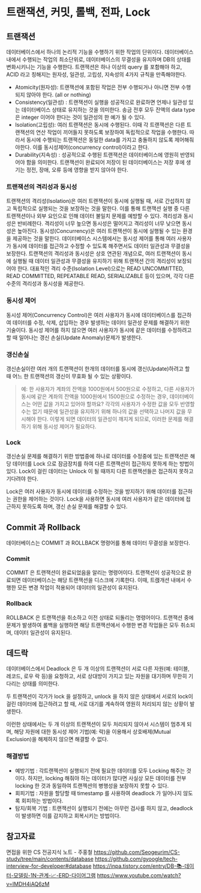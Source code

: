 # 트랜잭션, 커밋, 롤백, 전파, Lock
## 트랜잭션
데이터베이스에서 하나의 논리적 기능을 수행하기 위한 작업의 단위이다.
데이터베이스 내에서 수행되는 작업의 최소단위로, 데이터베이스의 무결성을 유지하며 DB의 상태를 변화시키니는 기능을 수행한다. 트랜잭션은 하나 이상의 query 를 포함해야 하고, ACID 라고 칭해지는 원자성, 일관성, 고립성, 지속성의 4가지 규칙을 만족해야한다.
- Atomicity(원자성): 트랜잭션에 포함된 작업은 전부 수행되거나 아니면 전부 수행되지 않아야 한다. (all or nothing)
- Consistency(일관성) : 트랜잭션이 실행을 성공적으로 완료하면 언제나 일관성 있는 데이터베이스 상태로 유지하는 것을 의미한다. 송금 전후 모두 잔액의 data type은 integer 이어야 한다는 것이 일관성의 한 예가 될 수 있다.
- Isolation(고립성): 여러 트랜잭션은 동시에 수행된다. 이때 각 트랜잭션은 다른 트랜잭션의 연산 작업이 끼어들지 못하도록 보장하여 독립적으로 작업을 수행한다. 따라서 동시에 수행되는 트랜잭션은 동일한 data를 가지고 충돌하지 않도록 제어해줘야한다. 이를 동시성제어(concurrency control)이라고 한다.
- Durability(지속성) : 성공적으로 수행된 트랜잭션은 데이터베이스에 영원히 반영되어야 함을 의미한다. 트랜잭션이 완료되어 저장이 된 데이터베이스는 저장 후에 생기는 정전, 장애, 오류 등에 영향을 받지 않아야 한다.
### 트랜잭션의 격리성과 동시성
트랜잭션의 격리성(Isolation)은 여러 트랜잭션이 동시에 실행될 때, 서로 간섭하지 않고 독립적으로 실행되는 것을 보장하는 것을 말한다. 이를 통해 트랜잭션 실행 중 다른 트랜잭션이나 외부 요인으로 인해 데이터 불일치 문제를 예방할 수 있다.
격리성과 동시성은 반비례한다. 격리성이 너무 높으면 동시성은 떨어지고 격리성이 너무 낮으면 동시성은 높아진다.
동시성(Concurrency)은 여러 트랜잭션이 동시에 실행될 수 있는 환경을 제공하는 것을 말한다. 데이터베이스 시스템에서는 동시성 제어를 통해 여러 사용자가 동시에 데이터를 접근하고 수정할 수 있도록 해주면서도 데이터 일관성과 무결성을 보장한다.
트랜잭션의 격리성과 동시성은 상호 연관된 개념으로, 여러 트랜잭션이 동시에 실행될 때 데이터 일관성과 무결성을 유지하기 위해 트랜잭션 간의 격리성이 보장되어야 한다. 대표적인 격리 수준(Isolation Level)으로는 READ UNCOMMITTED, READ COMMITTED, REPEATABLE READ, SERIALIZABLE 등이 있으며, 각각 다른 수준의 격리성과 동시성을 제공한다.

### 동시성 제어
동시성 제어(Concurrency Control)은 여러 사용자가 동시에 데이터베이스를 접근하여 데이터를 수정, 삭제, 삽입하는 경우 발생하는 데이터 일관성 문제를 해결하기 위한 기술이다. 동시성 제어를 하지 않으면 여러 사용자가 동시에 같은 데이터를 수정하려고 할 때 일어나는 갱신 손실(Update Anomaly)문제가 발생한다.

### 갱신손실
갱신손실이란 여러 개의 트랜잭션이 한개의 데이터를 동시에 갱신(Update)하려고 할 때 어느 한 트랜잭션의 갱신이 무효화 될 수 있는 상황이다.
> 예: 한 사용자가 계좌의 잔액을 1000원에서 500원으로 수정하고, 다른 사용자가 동시에 같은 계좌의 잔액을 1000원에서 1500원으로 수정하는 경우, 데이터베이스는 어떤 값을 가지고 있어야 할까요?
각각의 사용자가 수정한 값을 모두 반영할 수는 없기 때문에 일관성을 유지하기 위해 하나의 값을 선택하고 나머지 값을 무시해야 한다. 이렇게 되면 데이터의 일관성이 깨지게 되므로, 이러한 문제를 해결하기 위해 동시성 제어가 필요하다.

### Lock
갱신손실 문제를 해결하기 위한 방법중에 하나로 데이터를 수정중에 있는 트랜잭션은 해당 데이터를 Lock 으로 잠금장치를 하여 다른 트랜잭션이 접근하지 못하게 하는 방법이 있다. Lock이 걸린 데이터는 Unlock 이 될 때까지 다른 트랜잭션들은 접근하지 못하고 기다려야 한다.

Lock은 여러 사용자가 동시에 데이터를 수정하는 것을 방지하기 위해 데이터를 접근하는 권한을 제어하는 것이다. Lock을 사용하면 동시에 여러 사용자가 같은 데이터에 접근하지 못하도록 하며, 갱신 손실 문제를 해결할 수 있다.

## Commit 과 Rollback
데이터베이스는 COMMIT 과 ROLLBACK 명령어를 통해 데이터 무결성을 보장한다.

### Commit
COMMIT 은 트랜잭션이 완료되었음을 알리는 명령어이다. 트랜잭션이 성공적으로 완료되면 데이터베이스는 해당 트랜잭션을 디스크에 기록한다. 이때, 트랝개션 내에서 수행한 모든 변경 작업이 적용되어 데이터의 일관성이 유지된다.

### Rollback
ROLLBACK 은 트랜잭션을 취소하고 이전 상태로 되돌리는 명령어이다. 트랜잭션 중에 문제가 발생하여 롤백을 실행하면 해당 트랜잭션에서 수행한 변경 작업들은 모두 취소되며, 데이터 일관성이 유지된다.

## 데드락
데이터베이스에서 Deadlock 은 두 개 이상의 트랜잭션이 서로 다른 자원(예: 테이블, 레코드, 로우 락 등)을 요청하고, 서로 상대방이 가지고 있는 자원을 대기하며 무한히 기다리는 상태를 의미한다.

두 트랜잭션이 각가가 lock 을 설정하고, unlock 을 하지 않은 상태에서 서로의 lock이 걸린 데이터에 접근하려고 할 때, 서로 대기를 계속하여 영원히 처리되지 않는 상황이 발생한다.

이런한 상태에서는 두 개 이상의 트랜잭션이 모두 처리되지 않아서 시스템이 멈추게 되며, 해당 자원에 대한 동시성 제어 기법(예: 락)을 이용해서 상호배제(Mutual Exclusion)을 해제하지 않으면 해결할 수 없다.

### 해결방법
- 예방기법 : 각트랜젝션이 실행되기 전에 필요한 데이터를 모두 Locking 해주는 것이다. 하지만, locking 해줘야 하는 데이터가 많다면 사실상 모든 데이터를 전부 locking 한 것과 동일하여 트랜젝션의 병행성을 보장하지 못할 수 있다.
- 회피기법 : 자원을 할당할 때 timestamp 를 사용하여 deadlock 가 일어나지 않도록 회피하는 방법이다.
- 탐지/회복 기법 : 트랜잭션이 실행되기 전에는 아무런 검사를 하지 않고, deadlock 이 발생하면 이를 감지하고 회복시키는 방법이다.

## 참고자료
면접을 위한 CS 전공지식 노트 - 주홍철
https://github.com/Seogeurim/CS-study/tree/main/contents/database
https://github.com/gyoogle/tech-interview-for-developer#database
https://inpa.tistory.com/entry/DB-📚-데이터-모델링-1N-관계-📈-ERD-다이어그램
https://www.youtube.com/watch?v=IMDH4iAQ6zM